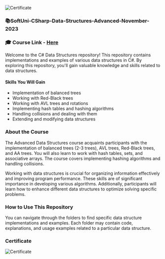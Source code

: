 <img src="https://i.imgur.com/nJsHSyM.png" alt="Certificate"/>
 
### 📚SoftUni-CSharp-Data-Structures-Advanced-November-2023

### 🎓 Course Link - [Here](https://softuni.bg/trainings/4266/data-structures-fundamentals-with-csharp-september-2023)

Welcome to the C# Data Structures repository! This repository contains implementations and examples of various data structures in C#. By exploring this repository, you'll gain valuable knowledge and skills related to data structures.
 
#### Skills You Will Gain

- Implementation of balanced trees
- Working with Red-Black trees
- Working with AVL trees and rotations
- Implementing hash tables and hashing algorithms
- Handling collisions and dealing with them
- Extending and modifying data structures

### About the Course

The Advanced Data Structures course acquaints participants with the implementation of balanced trees (2-3 trees), AVL trees, Red-Black trees, and AA trees. You will also learn to work with hash tables, sets, and associative arrays. The course covers implementing hashing algorithms and handling collisions.

Working with data structures is crucial for organizing information effectively and improving program performance. These skills are of significant importance in developing various algorithms. Additionally, participants will learn how to enhance different data structures to optimize solving specific problems.

### How to Use This Repository

You can navigate through the folders to find specific data structure implementations and examples. Each folder may contain code, explanations, and usage examples related to a particular data structure.

### Certificate

![Certificate](https://i.imgur.com/nJsHSyM.png)
